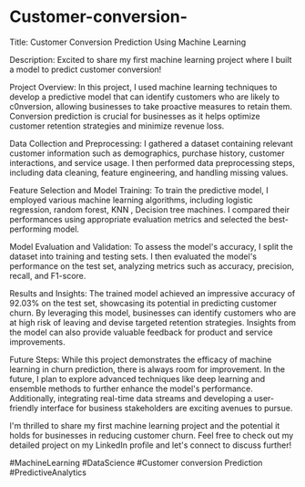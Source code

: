 # Customer-conversion-
Title: Customer Conversion Prediction Using Machine Learning

Description: Excited to share my first machine learning project where I built a model to predict customer conversion! 

Project Overview: 
In this project, I used machine learning techniques to develop a predictive model that can identify customers who are likely to c0nversion, allowing businesses to take proactive measures to retain them. Conversion prediction is crucial for businesses as it helps optimize customer retention strategies and minimize revenue loss.

Data Collection and Preprocessing:
I gathered a dataset containing relevant customer information such as demographics, purchase history, customer interactions, and service usage. I then performed data preprocessing steps, including data cleaning, feature engineering, and handling missing values.

Feature Selection and Model Training:
To train the predictive model, I employed various machine learning algorithms, including logistic regression, random forest, KNN , Decision tree machines. I compared their performances using appropriate evaluation metrics and selected the best-performing model.

Model Evaluation and Validation:
To assess the model's accuracy, I split the dataset into training and testing sets. I then evaluated the model's performance on the test set, analyzing metrics such as accuracy, precision, recall, and F1-score. 

Results and Insights:
The trained model achieved an impressive accuracy of 92.03% on the test set, showcasing its potential in predicting customer churn. By leveraging this model, businesses can identify customers who are at high risk of leaving and devise targeted retention strategies. Insights from the model can also provide valuable feedback for product and service improvements.

Future Steps:
While this project demonstrates the efficacy of machine learning in churn prediction, there is always room for improvement. In the future, I plan to explore advanced techniques like deep learning and ensemble methods to further enhance the model's performance. Additionally, integrating real-time data streams and developing a user-friendly interface for business stakeholders are exciting avenues to pursue.

I'm thrilled to share my first machine learning project and the potential it holds for businesses in reducing customer churn. Feel free to check out my detailed project on my LinkedIn profile and let's connect to discuss further!

#MachineLearning #DataScience #Customer conversion Prediction #PredictiveAnalytics

